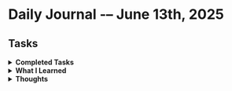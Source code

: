 # Daily Journal -– June 13th, 2025

## Tasks
<details>
<summary><strong>Completed Tasks</strong></summary>

 - [x] Setup GIT for logging
 - [x] Checked latest cybersecurity feeds/blogs
 - [x] Completed red team room
 - [x] Cleaned up old C# repo's
 - [x] Combined and older scripthing on MITRE, DLP, EDR

</details>

<details>
<summary><strong>What I Learned</strong></summary>

- You're never too old for cybersecurity
- Take a day job - worry about certs later
- Nothing much other than what I've already pulled from blue teaming

</details>

<details>
<summary><strong>Thoughts</strong></summary>

Today was a focused and productive day of consolidating and moving forward with red team preparation. Took some time to reflect on my technical direction and reaffirmed my decision to pivot fully into red teaming. After completing the SOC path previously, I feel confident enough to dive deeper.

Made progress on refining the structure of my GitHub workspace to better align with my current goals—keeping it clean, relevant, and focused on showcasing practical skills that reflect my transition into offensive security.

Also spent time exploring some longer-term career implications of red teaming, weighing its challenges and scarcity in job postings. I’m confident that despite initial barriers, it’s the right fit intellectually and tactically.

Mental state: Clear and focused. Not overstimulated, but steady. Noticed some small but meaningful signs of cognitive sharpening—likely linked to the med changes I’ve been tracking.

Tomorrow, I’ll continue progressing along the red team pathway, get back on track with Python, and aim to write or repurpose a few small tools that reflect common red team tasks.

> _Progress is compounding, even when it doesn’t look loud._
</details>

<!--stackedit_data:
eyJoaXN0b3J5IjpbMTYzOTM5MTMyNywyNjA4NTkwOTIsNDk1MT
c5OTU3LDkxNDE1MzQ4NCwtNTc5MzUxMTEwLDMxODc4NDEzOSwx
NDA4MDI2NDE4LC0xODYyMDQ1NTU0LC0xMzYwOTE1MTIzLDczMD
k5ODExNl19
-->
